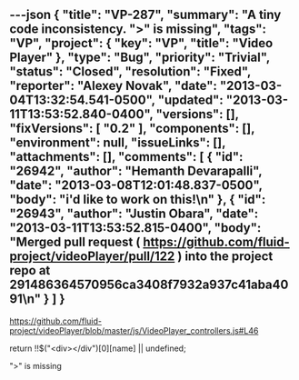 ---json
{
  "title": "VP-287",
  "summary": "A tiny code inconsistency. \">\" is missing",
  "tags": "VP",
  "project": {
    "key": "VP",
    "title": "Video Player"
  },
  "type": "Bug",
  "priority": "Trivial",
  "status": "Closed",
  "resolution": "Fixed",
  "reporter": "Alexey Novak",
  "date": "2013-03-04T13:32:54.541-0500",
  "updated": "2013-03-11T13:53:52.840-0400",
  "versions": [],
  "fixVersions": [
    "0.2"
  ],
  "components": [],
  "environment": null,
  "issueLinks": [],
  "attachments": [],
  "comments": [
    {
      "id": "26942",
      "author": "Hemanth Devarapalli",
      "date": "2013-03-08T12:01:48.837-0500",
      "body": "i'd like to work on this!\n"
    },
    {
      "id": "26943",
      "author": "Justin Obara",
      "date": "2013-03-11T13:53:52.815-0400",
      "body": "Merged pull request ( <https://github.com/fluid-project/videoPlayer/pull/122> ) into the project repo at 291486364570956ca3408f7932a937c41aba4091\n"
    }
  ]
}
---
<https://github.com/fluid-project/videoPlayer/blob/master/js/VideoPlayer_controllers.js#L46>

return !!$("\<div>\</div")\[0]\[name] || undefined;

">" is missing

        